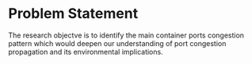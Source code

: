 # Problem Statement
The research objectve is to identify the main container ports congestion pattern
which would deepen our understanding of port congestion propagation and
its environmental implications.
